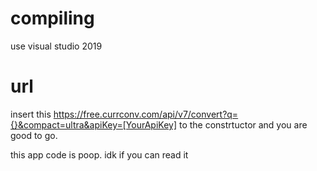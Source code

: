 # compiling
use visual studio 2019

# url
insert this https://free.currconv.com/api/v7/convert?q={}&compact=ultra&apiKey=[YourApiKey] to the constrtuctor and you are good to go.

this app code is poop. idk if you can read it
